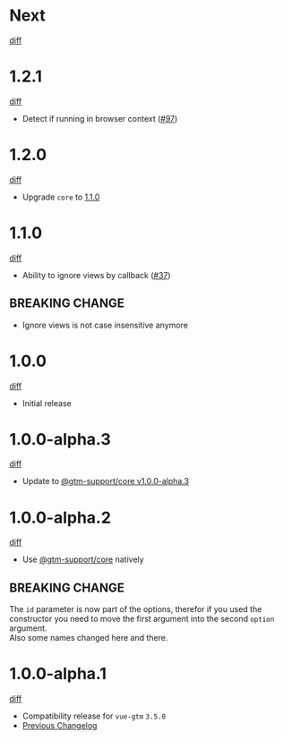 # Next

[diff](https://github.com/gtm-support/vue-gtm/compare/1.2.1-vue2...vue2-gtm)

# 1.2.1

[diff](https://github.com/gtm-support/vue-gtm/compare/1.2.0-vue2...1.2.1-vue2)

- Detect if running in browser context ([#97])

[#97]: https://github.com/gtm-support/vue-gtm/pull/97

# 1.2.0

[diff](https://github.com/gtm-support/vue-gtm/compare/1.1.0-vue2...1.2.0-vue2)

- Upgrade `core` to [1.1.0](https://github.com/gtm-support/core/releases/tag/1.1.0)

# 1.1.0

[diff](https://github.com/gtm-support/vue-gtm/compare/1.0.0-vue2...1.1.0-vue2)

- Ability to ignore views by callback ([#37])

## BREAKING CHANGE

- Ignore views is not case insensitive anymore

[#37]: https://github.com/gtm-support/vue-gtm/pull/37

# 1.0.0

[diff](https://github.com/gtm-support/vue-gtm/compare/940a45a90d4cb44a045923910e7439d0202372ca...1.0.0-vue2)

- Initial release

# 1.0.0-alpha.3

[diff](https://github.com/gtm-support/vue-gtm/compare/1.0.0-alpha.2-vue2...1.0.0-alpha.3-vue2)

- Update to [@gtm-support/core v1.0.0-alpha.3](https://github.com/gtm-support/core/releases/tag/1.0.0-alpha.3)

# 1.0.0-alpha.2

[diff](https://github.com/gtm-support/vue-gtm/compare/1.0.0-alpha.1-vue2...1.0.0-alpha.2-vue2)

- Use [@gtm-support/core](https://github.com/gtm-support/core) natively

## BREAKING CHANGE

The `id` parameter is now part of the options, therefor if you used the constructor you need to move the first argument into the second `option` argument.  
Also some names changed here and there.

# 1.0.0-alpha.1

[diff](https://github.com/gtm-support/vue-gtm/compare/940a45a90d4cb44a045923910e7439d0202372ca...1.0.0-alpha.1-vue2)

- Compatibility release for `vue-gtm` `3.5.0`
- [Previous Changelog](https://github.com/mib200/vue-gtm/blob/master/CHANGELOG.md)
